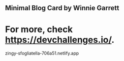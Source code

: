 ## Minimal Blog Card by Winnie Garrett

# For more, check https://devchallenges.io/.

zingy-sfogliatella-706a51.netlify.app
